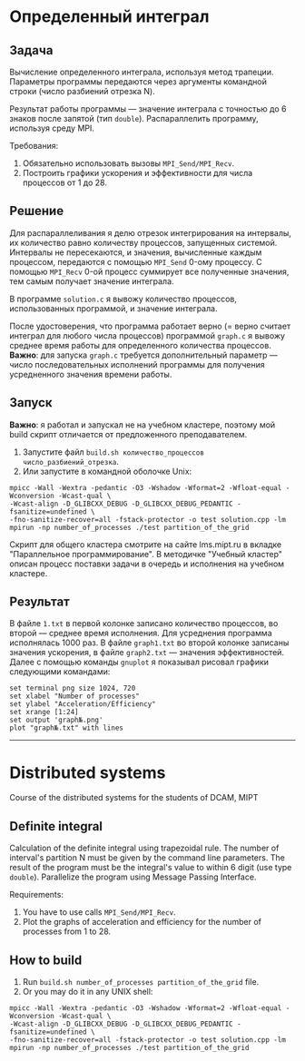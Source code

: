 # **Определенный интеграл**

## **Задача**

Вычисление определенного интеграла, используя метод трапеции. Параметры программы передаются через аргументы командной строки (число разбиений отрезка N).

Результат работы программы — значение интеграла с точностью до 6 знаков после запятой (тип `double`). Распараллелить программу, используя среду MPI. 

Требования:
1. Обязательно использовать вызовы ```MPI_Send/MPI_Recv```.
2. Построить графики ускорения и эффективности для числа процессов от 1 до 28.

## **Решение**

Для распараллеливания я делю отрезок интегрирования на интервалы, их количество равно количеству процессов, запущенных системой. Интервалы не пересекаются, и значения, вычисленные каждым процессом, передаются с помощью ```MPI_Send``` 0-ому процессу. С помощью ```MPI_Recv``` 0-ой процесс суммирует все полученные значения, тем самым получает значение интеграла.

В программе ```solution.c``` я вывожу количество процессов, использованных программой, и значение интеграла. 

После удостоверения, что программа работает верно (= верно считает интеграл для любого числа процессов) программой ```graph.c``` я вывожу среднее время работы для определенного количества процессов. **Важно**: для запуска ```graph.c``` требуется дополнительный параметр — число последовательных исполнений программы для получения усредненного значения времени работы.

## **Запуск**

**Важно**: я работал и запускал не на учебном кластере, поэтому мой build скрипт отличается от предложенного преподавателем.
1. Запустите файл ```build.sh количество_процессов число_разбиений_отрезка```.
2. Или запустите в командной оболочке Unix:

```
mpicc -Wall -Wextra -pedantic -O3 -Wshadow -Wformat=2 -Wfloat-equal -Wconversion -Wcast-qual \
-Wcast-align -D_GLIBCXX_DEBUG -D_GLIBCXX_DEBUG_PEDANTIC -fsanitize=undefined \
-fno-sanitize-recover=all -fstack-protector -o test solution.cpp -lm
mpirun -np number_of_processes ./test partition_of_the_grid
```

Скрипт для общего кластера смотрите на сайте lms.mipt.ru в вкладке "Параллельное программирование". В методичке "Учебный кластер" описан процесс поставки задачи в очередь и исполнения на учебном кластере.

## **Результат**

В файле ```1.txt``` в первой колонке записано количество процессов, во второй — среднее время исполнения. Для усреднения программа исполнялась 1000 раз. В файле ```graph1.txt``` во второй колонке записаны значения ускорения, в файле ```graph2.txt``` — значения эффективностей.
Далее с помощью команды `gnuplot` я показывал рисовал графики следующими командами:
```
set terminal png size 1024, 720
set xlabel "Number of processes"
set ylabel "Acceleration/Efficiency"
set xrange [1:24]
set output 'graph№.png'
plot "graph№.txt" with lines
```
---
# **Distributed systems**
Course of the distributed systems for the students of DCAM, MIPT

## **Definite integral**

Calculation of the definite integral using trapezoidal rule. The number of interval's partition N must be given by the command line parameters. 
The result of the program must be the integral's value to within 6 digit (use type `double`). Parallelize the program using Message Passing Interface.

Requirements:
1. You have to use calls ```MPI_Send/MPI_Recv```.
2. Plot the graphs of acceleration and efficiency for the number of processes from 1 to 28.

## **How to build**

1. Run ```build.sh number_of_processes partition_of_the_grid``` file.
2. Or you may do it in any UNIX shell:

```
mpicc -Wall -Wextra -pedantic -O3 -Wshadow -Wformat=2 -Wfloat-equal -Wconversion -Wcast-qual \
-Wcast-align -D_GLIBCXX_DEBUG -D_GLIBCXX_DEBUG_PEDANTIC -fsanitize=undefined \
-fno-sanitize-recover=all -fstack-protector -o test solution.cpp -lm
mpirun -np number_of_processes ./test partition_of_the_grid
```